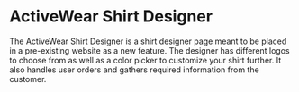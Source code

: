<h1>ActiveWear Shirt Designer</h1>
The ActiveWear Shirt Designer is a shirt designer page meant to be placed in a pre-existing website as a new feature. The designer has different logos to choose from as well as a color picker to customize your shirt further. It also handles user orders and gathers required information from the customer.
